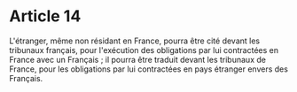 # Article 14

L'étranger, même non résidant en France, pourra être cité devant les tribunaux français, pour l'exécution des obligations par lui contractées en France avec un Français ; il pourra être traduit devant les tribunaux de France, pour les obligations par lui contractées en pays étranger envers des Français.